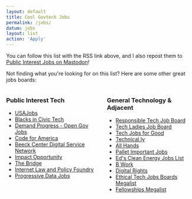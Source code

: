 ```yaml
---
layout: default
title: Cool Govtech Jobs
permalink: /jobs/
datum: jobs
layout: list
action: 'Apply'
---
```

You can follow this list with the RSS link above, and I also repost them to <a href="https://mastodon.publicinterest.town/@jobs">Public Interest Jobs on Mastodon</a>!

Not finding what you're looking for on this list? Here are some other great jobs boards:

<div class="columns">
  <section class="">
    <h3 class="title">Public Interest Tech</h3>
    <ul>
      <li><a href="https://www.usajobs.gov/">USAJobs</a></li>
      <li><a href="https://jobs.blacksincivictech.org/">Blacks in Civic Tech</a></li>
      <li><a href="https://twitter.com/opengovjobs">Demand Progress - Open Gov Jobs</a></li>
      <li><a href="https://civictechjobs.codeforamerica.org/">Code for America</a></li>
      <li><a href="https://airtable.com/shr94eNIRwETYYH4V/tbllb0ep4vRowx2Uj/viwJGUwYMfzsf5qGr">Beeck Center Digital Service Network</a></li>
      <li><a href="https://impactopportunity.org/jobs/">Impact Opportunity</a></li>
      <li><a href="https://jobs.thebridgework.com/">The Bridge</a></li>
      <li><a href="https://www.ilpfoundry.us/jobs/">Internet Law and Policy Foundry</a></li>
      <li><a href="https://www.progressivedatajobs.org/job-postings/">Progressive Data Jobs</a></li>
    </ul>
  </section>
  <section>
    <h3 class="title">General Technology & Adjacent</h3>
    <ul>
      <li><a href="https://alltechishuman.org/responsible-tech-job-board">Responsible Tech Job Board</a></li>
      <li><a href="https://members.hiretechladies.com/jobs">Tech Ladies Job Board</a></li>
      <li><a href="https://techjobsforgood.com/">Tech Jobs for Good</a></li>
      <li><a href="https://technical.ly/jobs/">Technical.ly</a></li>
      <li><a href="https://jobs.all-hands.us/jobs">All Hands</a></li>
      <li><a href="https://important-jobs.pallet.com/jobs">Pallet Important Jobs</a></li>
      <li><a href="https://edsjobslist.com/">Ed's Clean Energy Jobs List</a></li>
      <li><a href="https://www.bwork.com/candidate/job_search/quick/results?sort_field=post_date&sort_dir=desc">B Work</a></li>
      <li><a href="https://www.digitalrights.community/job-board">Digital Rights</a></li>
      <li><a href="https://docs.google.com/spreadsheets/d/1dFVoF6f9VU5pjaGhyyvQaBN0n6ae-iLCtlvsO1N2jhA/edit#gid=0">Ethical Tech Jobs Boards Megalist</a></li>
      <li><a href="https://docs.google.com/spreadsheets/d/1VpYIEC7MhA_6VVORk5S9CDuccx_tEvFVefeDTilenXQ/edit#gid=0">Fellowships Megalist</a></li>
    </ul>
  </section>
</div>
